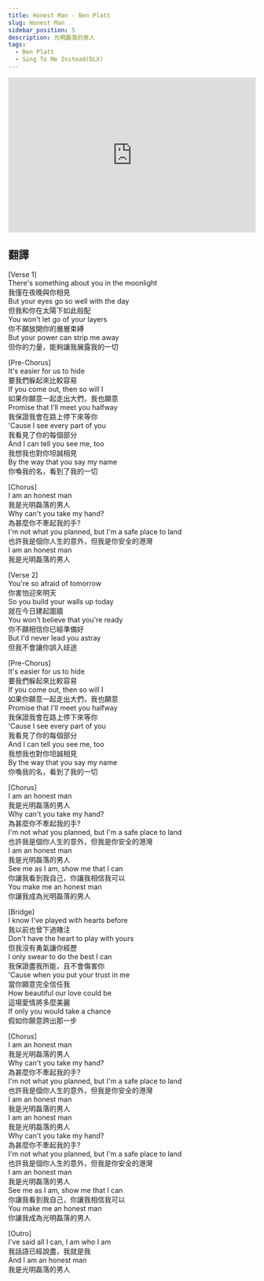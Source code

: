 ```yaml
---
title: Honest Man - Ben Platt
slug: Honest Man
sidebar_position: 5
description: 光明磊落的男人 
tags:
  - Ben Platt
  - Sing To Me Instead(DLX)
---
```


<iframe width="100%" height="315" src="https://www.youtube.com/embed/dIFed5a9jBQ" title="YouTube video player" frameborder="0" allow="accelerometer; autoplay; clipboard-write; encrypted-media; gyroscope; picture-in-picture; web-share" allowfullscreen></iframe>


## 翻譯
[Verse 1]  
There's something about you in the moonlight  
我僅在夜晚與你相見  
But your eyes go so well with the day  
但我和你在太陽下如此般配  
You won't let go of your layers  
你不願放開你的層層束縛  
But your power can strip me away  
但你的力量，能夠讓我展露我的一切  
  
[Pre-Chorus]  
It's easier for us to hide  
要我們躲起來比較容易  
If you come out, then so will I  
如果你願意一起走出大們，我也願意  
Promise that I'll meet you halfway  
我保證我會在路上停下來等你  
'Cause I see every part of you  
我看見了你的每個部分  
And I can tell you see me, too  
我想我也對你坦誠相見  
By the way that you say my name  
你喚我的名，看到了我的一切  
  
[Chorus]  
I am an honest man  
我是光明磊落的男人  
Why can't you take my hand?  
為甚麼你不牽起我的手?  
I'm not what you planned, but I'm a safe place to land  
也許我是個你人生的意外，但我是你安全的港灣  
I am an honest man  
我是光明磊落的男人  
  
[Verse 2]  
You're so afraid of tomorrow  
你害怕迎來明天  
So you build your walls up today  
就在今日建起圍牆  
You won't believe that you're ready  
你不願相信你已經準備好  
But I'd never lead you astray  
但我不會讓你誤入歧途  
  
[Pre-Chorus]  
It's easier for us to hide  
要我們躲起來比較容易  
If you come out, then so will I  
如果你願意一起走出大們，我也願意  
Promise that I'll meet you halfway  
我保證我會在路上停下來等你  
'Cause I see every part of you  
我看見了你的每個部分  
And I can tell you see me, too  
我想我也對你坦誠相見  
By the way that you say my name  
你喚我的名，看到了我的一切  
  
[Chorus]  
I am an honest man  
我是光明磊落的男人  
Why can't you take my hand?  
為甚麼你不牽起我的手?  
I'm not what you planned, but I'm a safe place to land  
也許我是個你人生的意外，但我是你安全的港灣  
I am an honest man  
我是光明磊落的男人  
See me as I am, show me that I can  
你讓我看到我自己，你讓我相信我可以  
You make me an honest man  
你讓我成為光明磊落的男人  
  
[Bridge]  
I know I've played with hearts before  
我以前也曾下過賭注  
Don't have the heart to play with yours  
但我沒有勇氣讓你經歷  
I only swear to do the best I can  
我保證盡我所能，且不會傷害你  
'Cause when you put your trust in me  
當你願意完全信任我  
How beautiful our love could be  
這場愛情將多麼美麗  
If only you would take a chance  
假如你願意跨出那一步  
  
[Chorus]  
I am an honest man  
我是光明磊落的男人  
Why can't you take my hand?  
為甚麼你不牽起我的手?  
I'm not what you planned, but I'm a safe place to land  
也許我是個你人生的意外，但我是你安全的港灣  
I am an honest man  
我是光明磊落的男人  
I am an honest man  
我是光明磊落的男人  
Why can't you take my hand?  
為甚麼你不牽起我的手?  
I'm not what you planned, but I'm a safe place to land  
也許我是個你人生的意外，但我是你安全的港灣  
I am an honest man  
我是光明磊落的男人  
See me as I am, show me that I can  
你讓我看到我自己，你讓我相信我可以  
You make me an honest man  
你讓我成為光明磊落的男人  
  
[Outro]  
I've said all I can, I am who I am  
我話語已經說盡，我就是我  
And I am an honest man  
我是光明磊落的男人    

